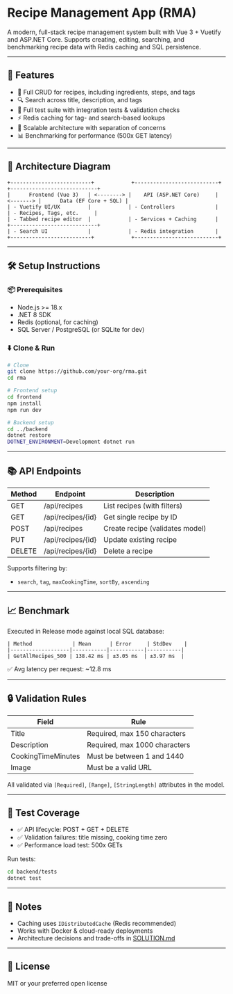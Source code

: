 # Recipe Management App (RMA)

A modern, full-stack recipe management system built with Vue 3 + Vuetify and ASP.NET Core. Supports creating, editing, searching, and benchmarking recipe data with Redis caching and SQL persistence.

---

## 🚀 Features

* 🧾 Full CRUD for recipes, including ingredients, steps, and tags
* 🔍 Search across title, description, and tags
* 🧪 Full test suite with integration tests & validation checks
* ⚡ Redis caching for tag- and search-based lookups
* 🧱 Scalable architecture with separation of concerns
* 📊 Benchmarking for performance (500x GET latency)

---

## 📐 Architecture Diagram

```
+--------------------------+            +---------------------------+           +----------------------------+
|      Frontend (Vue 3)   | <--------> |    API (ASP.NET Core)     | <-------> |      Data (EF Core + SQL) |
| - Vuetify UI/UX         |            | - Controllers             |           | - Recipes, Tags, etc.     |
| - Tabbed recipe editor  |            | - Services + Caching      |           +----------------------------+
| - Search UI             |            | - Redis integration       |
+--------------------------+            +---------------------------+
```

---

## 🛠 Setup Instructions

### 📦 Prerequisites

* Node.js >= 18.x
* .NET 8 SDK
* Redis (optional, for caching)
* SQL Server / PostgreSQL (or SQLite for dev)

### ⬇️ Clone & Run

```bash
# Clone
git clone https://github.com/your-org/rma.git
cd rma

# Frontend setup
cd frontend
npm install
npm run dev

# Backend setup
cd ../backend
dotnet restore
DOTNET_ENVIRONMENT=Development dotnet run
```

---

## 📚 API Endpoints

| Method | Endpoint          | Description                     |
| ------ | ----------------- | ------------------------------- |
| GET    | /api/recipes      | List recipes (with filters)     |
| GET    | /api/recipes/{id} | Get single recipe by ID         |
| POST   | /api/recipes      | Create recipe (validates model) |
| PUT    | /api/recipes/{id} | Update existing recipe          |
| DELETE | /api/recipes/{id} | Delete a recipe                 |

Supports filtering by:

* `search`, `tag`, `maxCookingTime`, `sortBy`, `ascending`

---

## 📈 Benchmark

Executed in Release mode against local SQL database:

```
| Method             | Mean      | Error     | StdDev    |
|-------------------|-----------|-----------|-----------|
| GetAllRecipes_500 | 138.42 ms | ±3.05 ms  | ±3.97 ms  |
```

✅ Avg latency per request: \~12.8 ms

---

## 🔒 Validation Rules

| Field              | Rule                          |
| ------------------ | ----------------------------- |
| Title              | Required, max 150 characters  |
| Description        | Required, max 1000 characters |
| CookingTimeMinutes | Must be between 1 and 1440    |
| Image              | Must be a valid URL           |

All validated via `[Required]`, `[Range]`, `[StringLength]` attributes in the model.

---

## 🧪 Test Coverage

* ✅ API lifecycle: POST + GET + DELETE
* ✅ Validation failures: title missing, cooking time zero
* ✅ Performance load test: 500x GETs

Run tests:

```bash
cd backend/tests
dotnet test
```

---

## 📌 Notes

* Caching uses `IDistributedCache` (Redis recommended)
* Works with Docker & cloud-ready deployments
* Architecture decisions and trade-offs in [SOLUTION.md](./SOLUTION.md)

---

## 📄 License

MIT or your preferred open license
